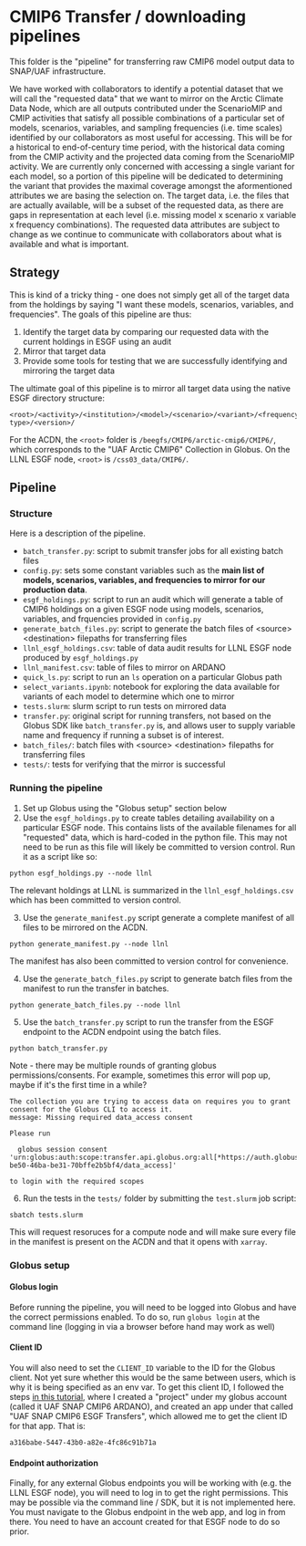 # CMIP6 Transfer / downloading pipelines

This folder is the "pipeline" for transferring raw CMIP6 model output data to SNAP/UAF infrastructure.

We have worked with collaborators to identify a potential dataset that we will call the "requested data" that we want to mirror on the Arctic Climate Data Node, which are all outputs contributed under the ScenarioMIP and CMIP activities that satisfy all possible combinations of a particular set of models, scenarios, variables, and sampling frequencies (i.e. time scales) identified by our collaborators as most useful for accessing. This will be for a historical to end-of-century time period, with the historical data coming from the CMIP activity and the projected data coming from the ScenarioMIP activity. We are currently only concerned with accessing a single variant for each model, so a portion of this pipeline will be dedicated to determining the variant that provides the maximal coverage amongst the aformentioned attributes we are basing the selection on. The target data, i.e. the files that are actually available, will be a subset of the requested data, as there are gaps in representation at each level (i.e. missing model x scenario x variable x frequency combinations). The requested data attributes are subject to change as we continue to communicate with collaborators about what is available and what is important.

## Strategy

This is kind of a tricky thing - one does not simply get all of the target data from the holdings by saying "I want these models, scenarios, variables, and frequencies". The goals of this pipeline are thus:
1. Identify the target data by comparing our requested data with the current holdings in ESGF using an audit
2. Mirror that target data
3. Provide some tools for testing that we are successfully identifying and mirroring the target data

The ultimate goal of this pipeline is to mirror all target data using the native ESGF directory structure:

```
<root>/<activity>/<institution>/<model>/<scenario>/<variant>/<frequency>/<variable>/<grid type>/<version>/
```

For the ACDN, the `<root>` folder is `/beegfs/CMIP6/arctic-cmip6/CMIP6/`, which corresponds to the "UAF Arctic CMIP6" Collection in Globus. On the LLNL ESGF node, `<root>` is `/css03_data/CMIP6/`.

## Pipeline

### Structure

Here is a description of the pipeline.

* `batch_transfer.py`: script to submit transfer jobs for all existing batch files
* `config.py`: sets some constant variables such as the **main list of models, scenarios, variables, and frequencies to mirror for our production data**.
* `esgf_holdings.py`: script to run an audit which will generate a table of CMIP6 holdings on a given ESGF node using models, scenarios, variables, and frquencies provided in `config.py`
* `generate_batch_files.py`: script to generate the batch files of \<source> \<destination> filepaths for transferring files
* `llnl_esgf_holdings.csv`: table of data audit results for LLNL ESGF node produced by `esgf_holdings.py`
* `llnl_manifest.csv`: table of files to mirror on ARDANO
* `quick_ls.py`: script to run an `ls` operation on a particular Globus path
* `select_variants.ipynb`: notebook for exploring the data available for variants of each model to determine which one to mirror
* `tests.slurm`: slurm script to run tests on mirrored data
* `transfer.py`: original script for running transfers, not based on the Globus SDK like `batch_transfer.py` is, and allows user to supply variable name and frequency if running a subset is of interest. 
* `batch_files/`: batch files with \<source> \<destination> filepaths for transferring files
* `tests/`: tests for verifying that the mirror is successful

### Running the pipeline

1. Set up Globus using the "Globus setup" section below
2. Use the `esgf_holdings.py` to create tables detailing availability on a particular ESGF node. This contains lists of the available filenames for all "requested" data, which is hard-coded in the python file. This may not need to be run as this file will likely be committed to version control. Run it as a script like so:

```
python esgf_holdings.py --node llnl
```

The relevant holdings at LLNL is summarized in the `llnl_esgf_holdings.csv` which has been committed to version control. 

3. Use the `generate_manifest.py` script generate a complete manifest of all files to be mirrored on the ACDN.

```
python generate_manifest.py --node llnl
```

The manifest has also been committed to version control for convenience. 

4. Use the `generate_batch_files.py` script to generate batch files from the manifest to run the transfer in batches.

```
python generate_batch_files.py --node llnl
```

5. Use the `batch_transfer.py` script to run the transfer from the ESGF endpoint to the ACDN endpoint using the batch files.

```
python batch_transfer.py
```

Note - there may be multiple rounds of granting globus permissions/consents. For example, sometimes this error will pop up, maybe if it's the first time in a while?

```
The collection you are trying to access data on requires you to grant consent for the Globus CLI to access it.
message: Missing required data_access consent

Please run

  globus session consent 'urn:globus:auth:scope:transfer.api.globus.org:all[*https://auth.globus.org/scopes/7235217a-be50-46ba-be31-70bffe2b5bf4/data_access]'

to login with the required scopes
```

6. Run the tests in the `tests/` folder by submitting the `test.slurm` job script:

```
sbatch tests.slurm
```

This will request resoruces for a compute node and will make sure every file in the manifest is present on the ACDN and that it opens with `xarray`.


### Globus setup

#### Globus login

Before running the pipeline, you will need to be logged into Globus and have the correct permissions enabled. To do so, run `globus login` at the command line (logging in via a browser before hand may work as well)

#### Client ID

You will also need to set the `CLIENT_ID` variable to the ID for the Globus client. Not yet sure whether this would be the same between users, which is why it is being specified as an env var. To get this client ID, I followed the steps [in this tutorial](https://globus-sdk-python.readthedocs.io/en/stable/tutorial.html), where I created a "project" under my globus account (called it UAF SNAP CMIP6 ARDANO), and created an app under that called "UAF SNAP CMIP6 ESGF Transfers", which allowed me to get the client ID for that app. That is:

```
a316babe-5447-43b0-a82e-4fc86c91b71a
```

#### Endpoint authorization

Finally, for any external Globus endpoints you will be working with (e.g. the LLNL ESGF node), you will need to log in to get the right permissions. This may be possible via the command line / SDK, but it is not implemented here. You must navigate to the Globus endpoint in the web app, and log in from there. You need to have an account created for that ESGF node to do so prior. 
